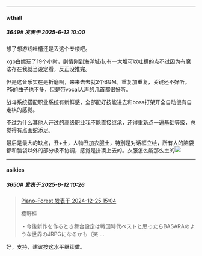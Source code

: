﻿
*****

####  wthall  
##### 3649#       发表于 2025-6-12 10:00

想了想游戏吐槽还是丢这个专楼吧。

xgp白嫖玩了19个小时，剧情刚到海洋城市,有一大堆可以吐槽的点不过因为有魔法存在我就当设定看，反正没推完。

但是这音乐实在是折磨啊，来来去去就2个BGM。重复加重复，关键还不好听。P5的曲子也不多，但是带vocal人声的几首都很好听。

战斗系统搭配职业系统有新鲜感，全部配好技能进去和boss打架开全自动很有自走棋的感觉。

不过为什么其他人开过的高级职业我不能直接继承，还得重新点一遍基础等级，总觉得有点画蛇添足。

最后是最大的缺点，丑+土，人物丑加衣服土，特别是对话框立绘，所有人的脑袋都和脑袋以外的部分极不协调，感觉是拼凑上去的。衣服怎么能那么土的<img src="https://static.stage1st.com/image/smiley/face2017/125.png" referrerpolicy="no-referrer">


*****

####  asikies  
##### 3650#       发表于 2025-6-12 10:26

<blockquote><a href="httphttps://stage1st.com/2b/forum.php?mod=redirect&amp;goto=findpost&amp;pid=67014392&amp;ptid=2140224" target="_blank">Piano-Forest 发表于 2024-12-25 15:04</a>

橋野桂

・今後新作を作るとき舞台設定は戦国時代ベストと思ったらBASARAのような世界のJRPGになるかも（笑 ...</blockquote>
好，支持，建议按这水平继续做。

